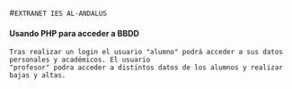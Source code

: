 #`EXTRANET IES AL-ANDALUS`  
#### Usando PHP para acceder a BBDD  

    Tras realizar un login el usuario "alumno" podrá acceder a sus datos personales y académicos. El usuario  
    "profesor" podra acceder a distintos datos de los alumnos y realizar bajas y altas. 
